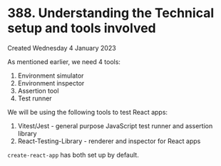 # 388. Understanding the Technical setup and tools involved
Created Wednesday 4 January 2023

As mentioned earlier, we need 4 tools:
1. Environment simulator
2. Environment inspector
3. Assertion tool
4. Test runner

We will be using the following tools to test React apps:
1. Vitest/Jest - general purpose JavaScript test runner and assertion library
2. React-Testing-Library - renderer and inspector for React apps

`create-react-app` has both set up by default.